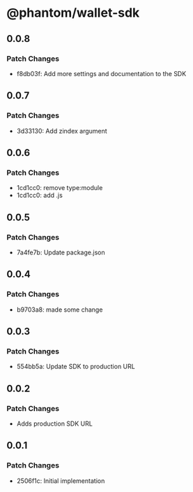 # @phantom/wallet-sdk

## 0.0.8

### Patch Changes

- f8db03f: Add more settings and documentation to the SDK

## 0.0.7

### Patch Changes

- 3d33130: Add zindex argument

## 0.0.6

### Patch Changes

- 1cd1cc0: remove type:module
- 1cd1cc0: add .js

## 0.0.5

### Patch Changes

- 7a4fe7b: Update package.json

## 0.0.4

### Patch Changes

- b9703a8: made some change

## 0.0.3

### Patch Changes

- 554bb5a: Update SDK to production URL

## 0.0.2

### Patch Changes

- Adds production SDK URL

## 0.0.1

### Patch Changes

- 2506f1c: Initial implementation
